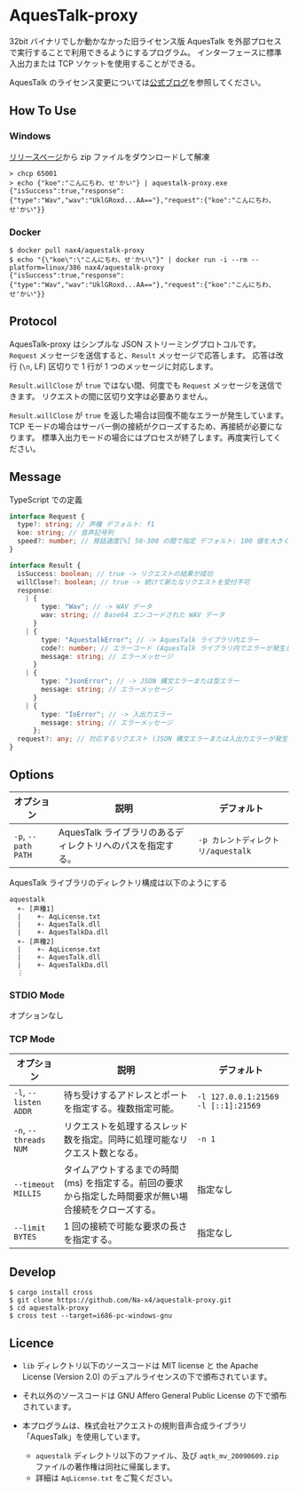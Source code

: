 # AquesTalk-proxy

32bit バイナリでしか動かなかった旧ライセンス版 AquesTalk を外部プロセスで実行することで利用できるようにするプログラム。
インターフェースに標準入出力または TCP ソケットを使用することができる。

AquesTalk のライセンス変更については[公式ブログ][blog.a-quest]を参照してください。

## How To Use

### Windows

[リリースページ][release]から zip ファイルをダウンロードして解凍

```
> chcp 65001
> echo {"koe":"こんにちわ、せ'かい"} | aquestalk-proxy.exe
{"isSuccess":true,"response":{"type":"Wav","wav":"UklGRoxd...AA=="},"request":{"koe":"こんにちわ、せ'かい"}}
```

### Docker

```
$ docker pull nax4/aquestalk-proxy
$ echo "{\"koe\":\"こんにちわ、せ'かい\"}" | docker run -i --rm --platform=linux/386 nax4/aquestalk-proxy
{"isSuccess":true,"response":{"type":"Wav","wav":"UklGRoxd...AA=="},"request":{"koe":"こんにちわ、せ'かい"}}
```

## Protocol

AquesTalk-proxy はシンプルな JSON ストリーミングプロトコルです。
`Request` メッセージを送信すると、`Result` メッセージで応答します。
応答は改行 (`\n`, LF) 区切りで 1 行が 1 つのメッセージに対応します。

`Result.willClose` が `true` ではない間、何度でも `Request` メッセージを送信できます。
リクエストの間に区切り文字は必要ありません。

`Result.willClose` が `true` を返した場合は回復不能なエラーが発生しています。
TCP モードの場合はサーバー側の接続がクローズするため、再接続が必要になります。
標準入出力モードの場合にはプロセスが終了します。再度実行してください。

## Message

TypeScript での定義

```ts
interface Request {
  type?: string; // 声種 デフォルト: f1
  koe: string; // 音声記号列
  speed?: number; // 発話速度[%] 50-300 の間で指定 デフォルト: 100 値を大きく設定するほど、速くなる
}

interface Result {
  isSuccess: boolean; // true -> リクエストの結果が成功
  willClose?: boolean; // true -> 続けて新たなリクエストを受付不可
  response:
    | {
        type: "Wav"; // -> WAV データ
        wav: string; // Base64 エンコードされた WAV データ
      }
    | {
        type: "AquestalkError"; // -> AquesTalk ライブラリ内エラー
        code?: number; // エラーコード (AquesTalk ライブラリ内でエラーが発生した場合)
        message: string; // エラーメッセージ
      }
    | {
        type: "JsonError"; // -> JSON 構文エラーまたは型エラー
        message: string; // エラーメッセージ
      }
    | {
        type: "IoError"; // -> 入出力エラー
        message: string; // エラーメッセージ
      };
  request?: any; // 対応するリクエスト (JSON 構文エラーまたは入出力エラーが発生しなかった場合)
}
```

## Options

| オプション            | 説明                                                       | デフォルト                          |
| --------------------- | ---------------------------------------------------------- | ----------------------------------- |
| `-p`, `--path` `PATH` | AquesTalk ライブラリのあるディレクトリへのパスを指定する。 | `-p カレントディレクトリ/aquestalk` |

AquesTalk ライブラリのディレクトリ構成は以下のようにする

```
aquestalk
  +- [声種1]
  |    +- AqLicense.txt
  |    +- AquesTalk.dll
  |    +- AquesTalkDa.dll
  +- [声種2]
  |    +- AqLicense.txt
  |    +- AquesTalk.dll
  |    +- AquesTalkDa.dll
  ⋮
```

### STDIO Mode

オプションなし

### TCP Mode

| オプション              | 説明                                                                                                     | デフォルト                            |
| ----------------------- | -------------------------------------------------------------------------------------------------------- | ------------------------------------- |
| `-l`, `--listen` `ADDR` | 待ち受けするアドレスとポートを指定する。複数指定可能。                                                   | `-l 127.0.0.1:21569` `-l [::1]:21569` |
| `-n`, `--threads` `NUM` | リクエストを処理するスレッド数を指定。同時に処理可能なリクエスト数となる。                               | `-n 1`                                |
| `--timeout` `MILLIS`    | タイムアウトするまでの時間 (ms) を指定する。前回の要求から指定した時間要求が無い場合接続をクローズする。 | 指定なし                              |
| `--limit` `BYTES`       | 1 回の接続で可能な要求の長さを指定する。                                                                 | 指定なし                              |

## Develop

```
$ cargo install cross
$ git clone https://github.com/Na-x4/aquestalk-proxy.git
$ cd aquestalk-proxy
$ cross test --target=i686-pc-windows-gnu
```

## Licence

- `lib` ディレクトリ以下のソースコードは MIT license と the Apache License (Version 2.0) のデュアルライセンスの下で頒布されています。
- それ以外のソースコードは GNU Affero General Public License の下で頒布されています。

- 本プログラムは、株式会社アクエストの規則音声合成ライブラリ「AquesTalk」を使用しています。
  - `aquestalk` ディレクトリ以下のファイル、及び `aqtk_mv_20090609.zip` ファイルの著作権は同社に帰属します。
  - 詳細は `AqLicense.txt` をご覧ください。

[blog.a-quest]: http://blog-yama.a-quest.com/?eid=970181
[release]: https://github.com/Na-x4/aquestalk-proxy/releases
